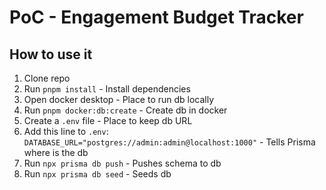 # PoC - Engagement Budget Tracker

## How to use it

1. Clone repo
2. Run `pnpm install` - Install dependencies
3. Open docker desktop - Place to run db locally
4. Run `pnpm docker:db:create` - Create db in docker
5. Create a `.env` file - Place to keep db URL
6. Add this line to `.env`: `DATABASE_URL="postgres://admin:admin@localhost:1000"` - Tells Prisma where is the db
7. Run `npx prisma db push` - Pushes schema to db
8. Run `npx prisma db seed` - Seeds db
